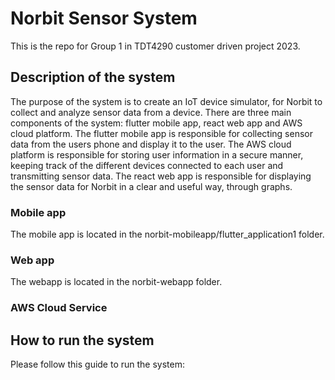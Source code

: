 # Norbit Sensor System
This is the repo for Group 1 in TDT4290 customer driven project 2023.

## Description of the system
The purpose of the system is to create an IoT device simulator, for Norbit to collect and analyze sensor data from a device. There are three main components of the system: flutter mobile app, react web app and AWS cloud platform. The flutter mobile app is responsible for collecting sensor data from the users phone and display it to the user. The AWS cloud platform is responsible for storing user information in a secure manner, keeping track of the different devices connected to each user and transmitting sensor data. The react web app is responsible for displaying the sensor data for Norbit in a clear and useful way, through graphs.

### Mobile app
The mobile app is located in the norbit-mobileapp/flutter_application1 folder.

### Web app
The webapp is located in the norbit-webapp folder.

### AWS Cloud Service

## How to run the system
Please follow this guide to run the system:
